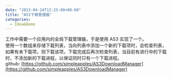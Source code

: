 ```yaml
---
date: "2013-04-24T12:25:00+00:00"
title: "AS3下载管理器"
categories:
  - Idea&Demo
---
```


工作中需要一个应用内的全局下载管理器，于是使用 AS3 实现了一个。  
使用一个数组来存储下载列表，当向列表中添加一个新的下载项时，会检查列表，如果有未下载项，则下载该项，下载完成后再次检查列表，当目前有进行中的下载时，不添加新的下载进程，以保证同时只有一个下载进程。  
github: [https://github.com/simpleapples/AS3DownloadManager](https://github.com/simpleapples/AS3DownloadManager)
